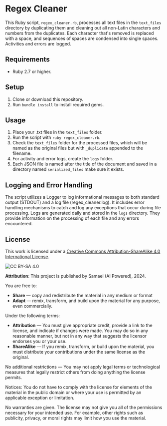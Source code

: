 # Regex Cleaner

This Ruby script, `regex_cleaner.rb`, processes all text files in the `text_files` directory by duplicating them and cleaning out all non-Latin characters and numbers from the duplicates. Each character that's removed is replaced with a space, and sequences of spaces are condensed into single spaces. Activities and errors are logged.

## Requirements

- Ruby 2.7 or higher.

## Setup

1. Clone or download this repository.
2. Run `bundle install` to install required gems.

## Usage

1. Place your .txt files in the `text_files` folder.
2. Run the script with `ruby regex_cleaner.rb`.
3. Check the `text_files` folder for the processed files, which will be named as the original files but with `_duplicate` appended to the filename.
4. For activity and error logs, create the `logs` folder.
5. Each JSON file is named after the title of the document and saved in a directory named `serialized_files` make sure it exists.

## Logging and Error Handling

The script utilizes a Logger to log informational messages to both standard output (STDOUT) and a log file (regex_cleaner.log).
It includes error handling mechanisms to catch and log any exceptions that occur during file processing.
Logs are generated daily and stored in the `logs` directory. They provide information on the processing of each file and any errors encountered.


## License
This work is licensed under a [Creative Commons Attribution-ShareAlike 4.0 International License](http://creativecommons.org/licenses/by-sa/4.0/).

![CC BY-SA 4.0](https://i.creativecommons.org/l/by-sa/4.0/88x31.png)

**Attribution**: This project is published by Samael (AI Powered), 2024.

You are free to:
- **Share** — copy and redistribute the material in any medium or format
- **Adapt** — remix, transform, and build upon the material for any purpose, even commercially.

Under the following terms:
- **Attribution** — You must give appropriate credit, provide a link to the license, and indicate if changes were made. You may do so in any reasonable manner, but not in any way that suggests the licensor endorses you or your use.
- **ShareAlike** — If you remix, transform, or build upon the material, you must distribute your contributions under the same license as the original.

No additional restrictions — You may not apply legal terms or technological measures that legally restrict others from doing anything the license permits.

Notices:
You do not have to comply with the license for elements of the material in the public domain or where your use is permitted by an applicable exception or limitation.

No warranties are given. The license may not give you all of the permissions necessary for your intended use. For example, other rights such as publicity, privacy, or moral rights may limit how you use the material.

